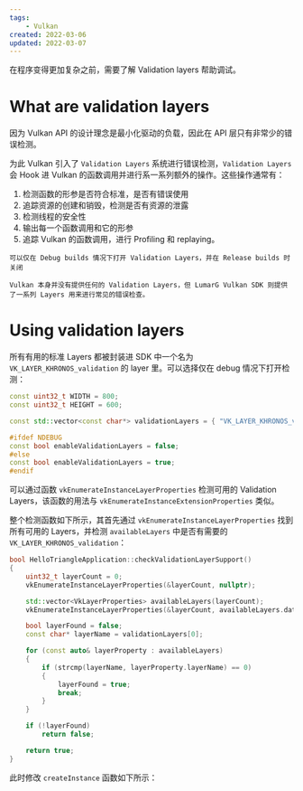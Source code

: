 ```yaml
---
tags:
    - Vulkan
created: 2022-03-06
updated: 2022-03-07
---
```


在程序变得更加复杂之前，需要了解 Validation layers 帮助调试。

# What are validation layers

因为 Vulkan API 的设计理念是最小化驱动的负载，因此在 API 层只有非常少的错误检测。

为此 Vulkan 引入了 `Validation Layers` 系统进行错误检测，`Validation Layers` 会 Hook 进 Vulkan 的函数调用并进行系一系列额外的操作。这些操作通常有：
1. 检测函数的形参是否符合标准，是否有错误使用
2. 追踪资源的创建和销毁，检测是否有资源的泄露
3. 检测线程的安全性
4. 输出每一个函数调用和它的形参
5. 追踪 Vulkan 的函数调用，进行 Profiling 和 replaying。

```ad-note
可以仅在 Debug builds 情况下打开 Validation Layers，并在 Release builds 时关闭
```

```ad-note
Vulkan 本身并没有提供任何的 Validation Layers，但 LumarG Vulkan SDK 则提供了一系列 Layers 用来进行常见的错误检查。
```

# Using validation layers

所有有用的标准 Layers 都被封装进 SDK 中一个名为 `VK_LAYER_KHRONOS_validation` 的 layer 里。可以选择仅在 debug 情况下打开检测：
```cpp
const uint32_t WIDTH = 800;
const uint32_t HEIGHT = 600;

const std::vector<const char*> validationLayers = { "VK_LAYER_KHRONOS_validation" };

#ifdef NDEBUG
const bool enableValidationLayers = false;
#else
const bool enableValidationLayers = true;
#endif
```

可以通过函数 `vkEnumerateInstanceLayerProperties` 检测可用的 Validation Layers，该函数的用法与 `vkEnumerateInstanceExtensionProperties` 类似。

整个检测函数如下所示，其首先通过 `vkEnumerateInstanceLayerProperties` 找到所有可用的 Layers，并检测 `availableLayers` 中是否有需要的  `VK_LAYER_KHRONOS_validation`：
```cpp
bool HelloTriangleApplication::checkValidationLayerSupport()
{
	uint32_t layerCount = 0;
	vkEnumerateInstanceLayerProperties(&layerCount, nullptr);

	std::vector<VkLayerProperties> availableLayers(layerCount);
	vkEnumerateInstanceLayerProperties(&layerCount, availableLayers.data());

	bool layerFound = false;
	const char* layerName = validationLayers[0];

	for (const auto& layerProperty : availableLayers)
	{
		if (strcmp(layerName, layerProperty.layerName) == 0)
		{
			layerFound = true;
			break;
		}
	}

	if (!layerFound)
		return false;

	return true;
}
```

此时修改 `createInstance` 函数如下所示：
